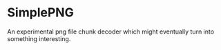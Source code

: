 # SimplePNG
An experimental png file chunk decoder which might eventually turn into something interesting.


